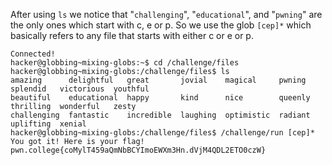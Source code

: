 After using `ls` we notice that "`challenging`", "`educational`", and "`pwning`" are the only ones which start with c, e or p. So we use the glob `[cep]*` which basically refers to any file that starts with either c or e or p.
```
Connected!
hacker@globbing~mixing-globs:~$ cd /challenge/files
hacker@globbing~mixing-globs:/challenge/files$ ls
amazing      delightful   great       jovial    magical     pwning   splendid   victorious  youthful
beautiful    educational  happy       kind      nice        queenly  thrilling  wonderful   zesty
challenging  fantastic    incredible  laughing  optimistic  radiant  uplifting  xenial
hacker@globbing~mixing-globs:/challenge/files$ /challenge/run [cep]*
You got it! Here is your flag!
pwn.college{coMylT459aQmNbBCYImoEWXm3Hn.dVjM4QDL2ETO0czW}
```
